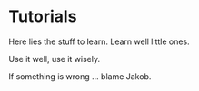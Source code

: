 # Tutorials
Here lies the stuff to learn. Learn well little ones.

Use it well, use it wisely.

If something is wrong ... blame Jakob.
